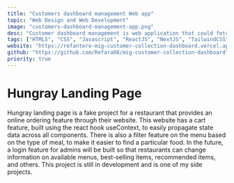 ```yaml
---
title: "Customers dashboard management Web app"
topic: "Web Design and Web Development"
image: "customers-dashboard-management-app.png"
desc: "Customer dashboard management is web application that could fetch all stored customers data, create new costumer data, update it, and delete it (CRUD operation). the web application equipped with react context wide app state management so than it could perform login, and logout feature, loading, and notification badge for more interactive experience to the users. this web application also equipped with modal confirmation so that all action couldn't be made accidentally"
tags: ["HTML5", "CSS", "Javascript", "ReactJS", "NextJS", "TailwindCSS", "GSAP"]
website: "https://refantero-mig-customer-collection-dashboard.vercel.app/"
github: "https://github.com/Refara08/mig-customer-collection-dashboard"
priority: true
---
```


# Hungray Landing Page

Hungray landing page is a fake project for a restaurant that provides an online ordering feature through their website. This website has a cart feature, built using the react hook useContext, to easily propagate state data across all components. There is also a filter feature on the menu based on the type of meal, to make it easier to find a particular food. In the future, a login feature for admins will be built so that restaurants can change information on available menus, best-selling items, recommended items, and others. This project is still in development and is one of my side projects.
